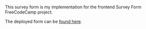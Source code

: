 This survey form is my implementation for the frontend Survey Form FreeCodeCamp project.

The deployed form can be [found here](https://blogscot.github.io/fcc-meetup-survey/).
